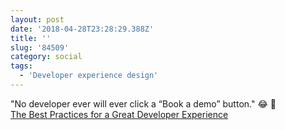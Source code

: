 ```yaml
---
layout: post
date: '2018-04-28T23:28:29.388Z'
title: ''
slug: '84509'
category: social
tags:
  - 'Developer experience design'
---
```

&quot;No developer ever will ever click a “Book a demo” button.&quot; 😂 🙌  
[The Best Practices for a Great Developer Experience](https://hackernoon.com/the-best-practices-for-a-great-developer-experience-dx-9036834382b0)
